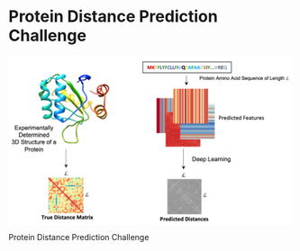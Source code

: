 # Protein Distance Prediction Challenge
<img src="pdp-problem.png" align="middle" height="300"/>

Protein Distance Prediction Challenge
